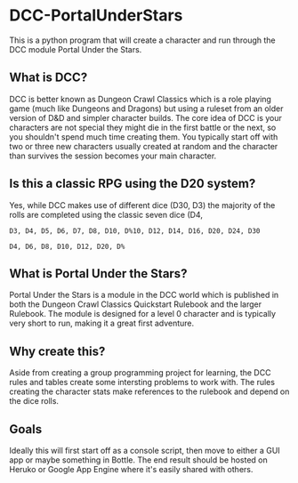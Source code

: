 # DCC-PortalUnderStars

This is a python program that will create a character and run through the DCC module Portal Under the Stars.

## What is DCC?

DCC is better known as Dungeon Crawl Classics which is a role playing game (much like Dungeons and Dragons) but using a ruleset from an older version of D&D and simpler character builds. The core idea of DCC is your characters are not special they might die in the first battle or the next, so you shouldn't spend much time creating them. You typically start off with two or three new characters usually created at random and the character than survives the session becomes your main character. 

## Is this a classic RPG using the D20 system?

Yes, while DCC makes use of different dice (D30, D3) the majority of the rolls are completed using the classic seven dice (D4, 

```DCC Dice Set:
D3, D4, D5, D6, D7, D8, D10, D%10, D12, D14, D16, D20, D24, D30
```

```Classic D20 Set:
D4, D6, D8, D10, D12, D20, D%
```

## What is Portal Under the Stars?

Portal Under the Stars is a module in the DCC world which is published in both the Dungeon Crawl Classics Quickstart Rulebook and the larger Rulebook. The module is designed for a level 0 character and is typically very short to run, making it a great first adventure. 

## Why create this? 

Aside from creating a group programming project for learning, the DCC rules and tables create some intersting problems to work with. The rules creating the character stats make references to the rulebook and depend on the dice rolls. 

## Goals

Ideally this will first start off as a console script, then move to either a GUI app or maybe something in Bottle. The end result should be hosted on Heruko or Google App Engine where it's easily shared with others. 


